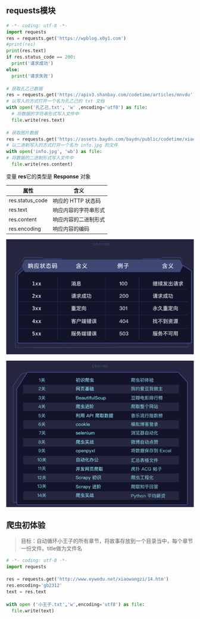 ## requests模块
```python
# -*- coding: utf-8 -*-
import requests
res = requests.get('https://wpblog.x0y1.com')
#print(res)
print(res.text)
if res.status_code == 200:
  print('请求成功')
else:
  print('请求失败')

# 获取孔乙己数据
res = requests.get('https://apiv3.shanbay.com/codetime/articles/mnvdu')
# 以写入的方式打开一个名为孔乙己的 txt 文档
with open('孔乙己.txt', 'w' ,encoding='utf8') as file:
  # 将数据的字符串形式写入文件中
  file.write(res.text)

# 获取图片数据
res = requests.get('https://assets.baydn.com/baydn/public/codetime/xiaobei/info.jpg')
# 以二进制写入的方式打开一个名为 info.jpg 的文件
with open('info.jpg', 'wb') as file:
# 将数据的二进制形式写入文件中
  file.write(res.content)
```

变量 **res**它的类型是 **Response** 对象

| 属性            | 含义                 |
| --------------- | -------------------- |
| res.status_code | 响应的 HTTP 状态码   |
| res.text        | 响应内容的字符串形式 |
| res.content     | 响应内容的二进制形式 |
| res.encoding    | 响应内容的编码       |

![reptile](./pic/1.png)

![reptile](./pic/2.png)

## 爬虫初体验
> 目标：自动循环小王子的所有章节，将故事存放到一个目录当中，每个章节一份文件。title做为文件名
```python
# -*- coding: utf-8 -*-
import requests

res = requests.get('http://www.eywedu.net/xiaowangzi/14.htm')
res.encoding='gb2312'
text = res.text

with open ('小王子.txt','w',encoding='utf8') as file:
  file.write(text)
```

